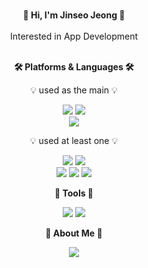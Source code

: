 <div align="center"> <br>
  
**<center>👋 Hi, I'm Jinseo Jeong 👋</center>** <br>
Interested in App Development <br><br>

**🛠️ Platforms & Languages 🛠️** 
  
💡 used as the main 💡

<img src="https://img.shields.io/badge/Android-3DDC84?style=flat-square&logo=android&logoColor=white"/>
<img src="https://img.shields.io/badge/Jetpack Compose-4285F4?style=flat-square&logo=jetpackcompose&logoColor=white"/> 
  <br>
<img src="https://img.shields.io/badge/Kotlin-7F52FF?style=flat-square&logo=kotlin&logoColor=white"/>

💡 used at least one 💡

<img src="https://img.shields.io/badge/Unity-FFFFFF?style=flat-square&logo=unity&logoColor=black"/>
<img src="https://img.shields.io/badge/Unity-FFFFFF?style=flat-square&logo=unity&logoColor=black"/>
  <br>
<img src="https://img.shields.io/badge/C-A8B9CC?style=flat-square&logo=c&logoColor=white"/> 
<img src="https://img.shields.io/badge/Python-3776AB?style=flat-square&logo=python&logoColor=white"/> 
<img src="https://img.shields.io/badge/C++-00599C?style=flat-square&logo=cplusplus&logoColor=white"/> 

  <br>
  
**💪 Tools 💪**

<img src="https://img.shields.io/badge/GitHub-181717?style=flat-square&logo=GitHub&logoColor=white"/> 
<img src="https://img.shields.io/badge/notion-000000?style=flat-square&logo=notion&logoColor=white"/>

  <br>
  
**🐢 About Me 🐢**

<img src="https://img.shields.io/badge/Tistory-000000?style=flat-square&logo=tistory&logoColor=white"/>
</div>
